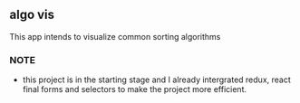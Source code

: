 ## algo vis

This app intends to visualize common sorting algorithms

### NOTE
- this project is in the starting stage and I already intergrated redux, react final forms and 
selectors to make the project more efficient. 

